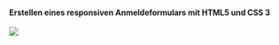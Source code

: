 #### Erstellen eines responsiven Anmeldeformulars mit HTML5 und CSS 3

![](https://github.com/muratavci05/html5-Css3_login/blob/bc8e0f7327e8c14be813c0655c59f070b3c19a5f/video.gif)
